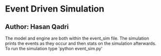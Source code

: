 # Event Driven Simulation

## Author: Hasan Qadri

The model and engine are both within the event_sim file. The simulation prints the events as they occur
and then stats on the simulation afterwards. To run the simulation type 'python event_sim.py' 
